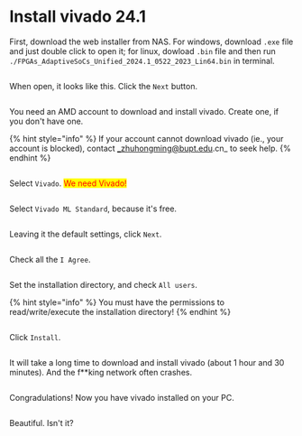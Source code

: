 # Install vivado 24.1

First, download the web installer from NAS. For windows, download `.exe` file and just double click to open it; for linux, dowload `.bin` file and then run `./FPGAs_AdaptiveSoCs_Unified_2024.1_0522_2023_Lin64.bin` in terminal.

<figure><img src="../.gitbook/assets/Screenshot 2024-07-02 at 22.58.59.png" alt=""><figcaption></figcaption></figure>



When open, it looks like this. Click the `Next` button.

<figure><img src="../.gitbook/assets/Screenshot 2024-07-02 220232.png" alt=""><figcaption></figcaption></figure>



You need an AMD account to download and install vivado. Create one, if you don't have one.

{% hint style="info" %}
If your account cannot download vivado (ie., your account is blocked), contact _zhuhongming@bupt.edu.cn_ to seek help.
{% endhint %}

<figure><img src="../.gitbook/assets/Screenshot 2024-07-02 220247.png" alt=""><figcaption></figcaption></figure>



Select `Vivado`. <mark style="color:red;">We need Vivado!</mark>

<figure><img src="../.gitbook/assets/Screenshot 2024-07-02 220335.png" alt=""><figcaption></figcaption></figure>



Select `Vivado ML Standard`, because it's free.

<figure><img src="../.gitbook/assets/Screenshot 2024-07-02 220345.png" alt=""><figcaption></figcaption></figure>



Leaving it the default settings, click `Next`.

<figure><img src="../.gitbook/assets/Screenshot 2024-07-02 220410.png" alt=""><figcaption></figcaption></figure>



Check all the `I Agree`.

<figure><img src="../.gitbook/assets/Screenshot 2024-07-02 220425.png" alt=""><figcaption></figcaption></figure>



Set the installation directory, and check `All users`.

{% hint style="info" %}
You must have the permissions to read/write/execute the installation directory!
{% endhint %}

<figure><img src="../.gitbook/assets/Screenshot 2024-07-02 220439.png" alt=""><figcaption></figcaption></figure>



Click `Install`.

<figure><img src="../.gitbook/assets/Screenshot 2024-07-02 221027.png" alt=""><figcaption></figcaption></figure>



It will take a long time to download and install vivado (about 1 hour and 30 minutes). And the f\*\*king network often crashes.

<figure><img src="../.gitbook/assets/Screenshot 2024-07-02 221053.png" alt=""><figcaption></figcaption></figure>



Congradulations! Now you have vivado installed on your PC.

<figure><img src="../.gitbook/assets/Screenshot 2024-07-02 234252.png" alt=""><figcaption></figcaption></figure>



Beautiful. Isn't it?

<figure><img src="../.gitbook/assets/Screenshot 2024-07-02 235336.png" alt=""><figcaption></figcaption></figure>

